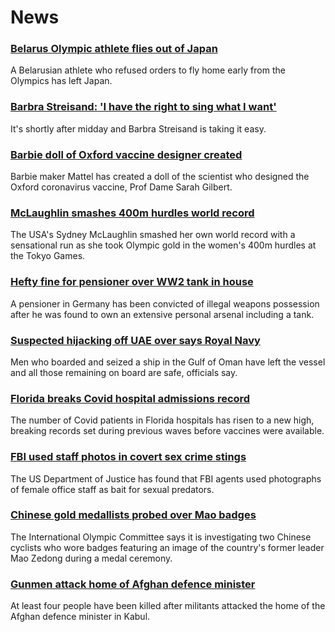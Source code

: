 # News
### [Belarus Olympic athlete flies out of Japan](https://www.bbc.com/news/world-europe-58081254)
A Belarusian athlete who refused orders to fly home early from the Olympics has left Japan.
### [Barbra Streisand: 'I have the right to sing what I want'](https://www.bbc.com/news/entertainment-arts-58056164)
It's shortly after midday and Barbra Streisand is taking it easy.
### [Barbie doll of Oxford vaccine designer created](https://www.bbc.com/news/uk-58077396)
Barbie maker Mattel has created a doll of the scientist who designed the Oxford coronavirus vaccine, Prof Dame Sarah Gilbert.
### [McLaughlin smashes 400m hurdles world record](https://www.bbc.com/sport/olympics/58082285)
The USA's Sydney McLaughlin smashed her own world record with a sensational run as she took Olympic gold in the women's 400m hurdles at the Tokyo Games. 
### [Hefty fine for pensioner over WW2 tank in house](https://www.bbc.com/news/world-europe-58077039)
A pensioner in Germany has been convicted of illegal weapons possession after he was found to own an extensive personal arsenal including a tank. 
### [Suspected hijacking off UAE over says Royal Navy](https://www.bbc.com/news/world-middle-east-58083671)
Men who boarded and seized a ship in the Gulf of Oman have left the vessel and all those remaining on board are safe, officials say. 
### [Florida breaks Covid hospital admissions record](https://www.bbc.com/news/world-us-canada-58077209)
The number of Covid patients in Florida hospitals has risen to a new high, breaking records set during previous waves before vaccines were available.
### [FBI used staff photos in covert sex crime stings](https://www.bbc.com/news/world-us-canada-58077310)
The US Department of Justice has found that FBI agents used photographs of female office staff as bait for sexual predators.
### [Chinese gold medallists probed over Mao badges](https://www.bbc.com/news/world-asia-china-58075743)
The International Olympic Committee says it is investigating two Chinese cyclists who wore badges featuring an image of the country's former leader Mao Zedong during a medal ceremony.
### [Gunmen attack home of Afghan defence minister](https://www.bbc.com/news/world-asia-58081253)
At least four people have been killed after militants attacked the home of the Afghan defence minister in Kabul. 
